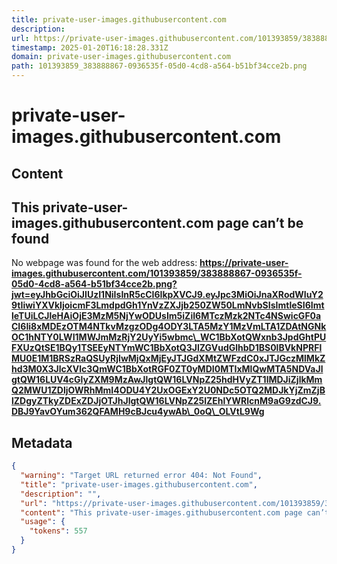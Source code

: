 ```yaml
---
title: private-user-images.githubusercontent.com
description: 
url: https://private-user-images.githubusercontent.com/101393859/383888867-0936535f-05d0-4cd8-a564-b51bf34cce2b.png?jwt=eyJhbGciOiJIUzI1NiIsInR5cCI6IkpXVCJ9.eyJpc3MiOiJnaXRodWIuY29tIiwiYXVkIjoicmF3LmdpdGh1YnVzZXJjb250ZW50LmNvbSIsImtleSI6ImtleTUiLCJleHAiOjE3MzM5NjYwODUsIm5iZiI6MTczMzk2NTc4NSwicGF0aCI6Ii8xMDEzOTM4NTkvMzgzODg4ODY3LTA5MzY1MzVmLTA1ZDAtNGNkOC1hNTY0LWI1MWJmMzRjY2UyYi5wbmc_WC1BbXotQWxnb3JpdGhtPUFXUzQtSE1BQy1TSEEyNTYmWC1BbXotQ3JlZGVudGlhbD1BS0lBVkNPRFlMU0E1M1BRSzRaQSUyRjIwMjQxMjEyJTJGdXMtZWFzdC0xJTJGczMlMkZhd3M0X3JlcXVlc3QmWC1BbXotRGF0ZT0yMDI0MTIxMlQwMTA5NDVaJlgtQW16LUV4cGlyZXM9MzAwJlgtQW16LVNpZ25hdHVyZT1lMDJiZjlkMmQ2MWU1ZDljOWRhMmI4ODU4Y2UxOGExY2U0NDc5OTQ2MDJkYjZmZjBlZDgyZTkyZDExZDJjOTJhJlgtQW16LVNpZ25lZEhlYWRlcnM9aG9zdCJ9.DBJ9YavOYum362QFAMH9cBJcu4ywAb_0oQ_OLVtL9Wg
timestamp: 2025-01-20T16:18:28.331Z
domain: private-user-images.githubusercontent.com
path: 101393859_383888867-0936535f-05d0-4cd8-a564-b51bf34cce2b.png
---
```


# private-user-images.githubusercontent.com



## Content

This private-user-images.githubusercontent.com page can’t be found
------------------------------------------------------------------

No webpage was found for the web address: **https://private-user-images.githubusercontent.com/101393859/383888867-0936535f-05d0-4cd8-a564-b51bf34cce2b.png?jwt=eyJhbGciOiJIUzI1NiIsInR5cCI6IkpXVCJ9.eyJpc3MiOiJnaXRodWIuY29tIiwiYXVkIjoicmF3LmdpdGh1YnVzZXJjb250ZW50LmNvbSIsImtleSI6ImtleTUiLCJleHAiOjE3MzM5NjYwODUsIm5iZiI6MTczMzk2NTc4NSwicGF0aCI6Ii8xMDEzOTM4NTkvMzgzODg4ODY3LTA5MzY1MzVmLTA1ZDAtNGNkOC1hNTY0LWI1MWJmMzRjY2UyYi5wbmc\_WC1BbXotQWxnb3JpdGhtPUFXUzQtSE1BQy1TSEEyNTYmWC1BbXotQ3JlZGVudGlhbD1BS0lBVkNPRFlMU0E1M1BRSzRaQSUyRjIwMjQxMjEyJTJGdXMtZWFzdC0xJTJGczMlMkZhd3M0X3JlcXVlc3QmWC1BbXotRGF0ZT0yMDI0MTIxMlQwMTA5NDVaJlgtQW16LUV4cGlyZXM9MzAwJlgtQW16LVNpZ25hdHVyZT1lMDJiZjlkMmQ2MWU1ZDljOWRhMmI4ODU4Y2UxOGExY2U0NDc5OTQ2MDJkYjZmZjBlZDgyZTkyZDExZDJjOTJhJlgtQW16LVNpZ25lZEhlYWRlcnM9aG9zdCJ9.DBJ9YavOYum362QFAMH9cBJcu4ywAb\_0oQ\_OLVtL9Wg**

## Metadata

```json
{
  "warning": "Target URL returned error 404: Not Found",
  "title": "private-user-images.githubusercontent.com",
  "description": "",
  "url": "https://private-user-images.githubusercontent.com/101393859/383888867-0936535f-05d0-4cd8-a564-b51bf34cce2b.png?jwt=eyJhbGciOiJIUzI1NiIsInR5cCI6IkpXVCJ9.eyJpc3MiOiJnaXRodWIuY29tIiwiYXVkIjoicmF3LmdpdGh1YnVzZXJjb250ZW50LmNvbSIsImtleSI6ImtleTUiLCJleHAiOjE3MzM5NjYwODUsIm5iZiI6MTczMzk2NTc4NSwicGF0aCI6Ii8xMDEzOTM4NTkvMzgzODg4ODY3LTA5MzY1MzVmLTA1ZDAtNGNkOC1hNTY0LWI1MWJmMzRjY2UyYi5wbmc_WC1BbXotQWxnb3JpdGhtPUFXUzQtSE1BQy1TSEEyNTYmWC1BbXotQ3JlZGVudGlhbD1BS0lBVkNPRFlMU0E1M1BRSzRaQSUyRjIwMjQxMjEyJTJGdXMtZWFzdC0xJTJGczMlMkZhd3M0X3JlcXVlc3QmWC1BbXotRGF0ZT0yMDI0MTIxMlQwMTA5NDVaJlgtQW16LUV4cGlyZXM9MzAwJlgtQW16LVNpZ25hdHVyZT1lMDJiZjlkMmQ2MWU1ZDljOWRhMmI4ODU4Y2UxOGExY2U0NDc5OTQ2MDJkYjZmZjBlZDgyZTkyZDExZDJjOTJhJlgtQW16LVNpZ25lZEhlYWRlcnM9aG9zdCJ9.DBJ9YavOYum362QFAMH9cBJcu4ywAb_0oQ_OLVtL9Wg",
  "content": "This private-user-images.githubusercontent.com page can’t be found\n------------------------------------------------------------------\n\nNo webpage was found for the web address: **https://private-user-images.githubusercontent.com/101393859/383888867-0936535f-05d0-4cd8-a564-b51bf34cce2b.png?jwt=eyJhbGciOiJIUzI1NiIsInR5cCI6IkpXVCJ9.eyJpc3MiOiJnaXRodWIuY29tIiwiYXVkIjoicmF3LmdpdGh1YnVzZXJjb250ZW50LmNvbSIsImtleSI6ImtleTUiLCJleHAiOjE3MzM5NjYwODUsIm5iZiI6MTczMzk2NTc4NSwicGF0aCI6Ii8xMDEzOTM4NTkvMzgzODg4ODY3LTA5MzY1MzVmLTA1ZDAtNGNkOC1hNTY0LWI1MWJmMzRjY2UyYi5wbmc\\_WC1BbXotQWxnb3JpdGhtPUFXUzQtSE1BQy1TSEEyNTYmWC1BbXotQ3JlZGVudGlhbD1BS0lBVkNPRFlMU0E1M1BRSzRaQSUyRjIwMjQxMjEyJTJGdXMtZWFzdC0xJTJGczMlMkZhd3M0X3JlcXVlc3QmWC1BbXotRGF0ZT0yMDI0MTIxMlQwMTA5NDVaJlgtQW16LUV4cGlyZXM9MzAwJlgtQW16LVNpZ25hdHVyZT1lMDJiZjlkMmQ2MWU1ZDljOWRhMmI4ODU4Y2UxOGExY2U0NDc5OTQ2MDJkYjZmZjBlZDgyZTkyZDExZDJjOTJhJlgtQW16LVNpZ25lZEhlYWRlcnM9aG9zdCJ9.DBJ9YavOYum362QFAMH9cBJcu4ywAb\\_0oQ\\_OLVtL9Wg**",
  "usage": {
    "tokens": 557
  }
}
```
